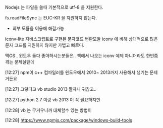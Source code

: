 Nodejs 는 파일을 쓸때 기본적으로 utf-8 을 지원한다.

fs.readFileSync 는 EUC-KR 을 지원하지 않는다.
- 외부 모듈을 이용해 해결가능


iconv-lite 자바스크립트로 구현된 문자코드 변환모듈
iconv 에 비해 상대적으로 많은 문자 코드를 지원하지 않지만 가볍고 빠르다.



맥OS , 윈도우 둘다 좋아하시는분들은.. 책에서 나오는 iconv 예제 아니더라도 한번쯤 겪는 문제실탠데

[12:27]
npm이 c++ 컴파일러를 윈도우에서 2010~ 2013까지 사용해서 생기는 문제거든요

[12:27]
그렇다고 vb studio 2013 깔자니  귀찮고..

[12:27]
python 2.7 이랑 vb 2013 이 꼭 필요하지만

[12:28]
vb 는 무거우니까 대체할수 있는 방법이

[12:28]
https://www.npmjs.com/package/windows-build-tools
